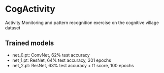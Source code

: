 # CogActivity
Activity Monitoring and pattern recognition exercise on the cognitive village dataset

## Trained models
- net_0.pt: ConvNet, 62% test accuracy
- net_1.pt: ResNet, 64% test accuracy, 301 epochs
- net_2.pt: ResNet, 63% test accuracy + f1 score, 100 epochs